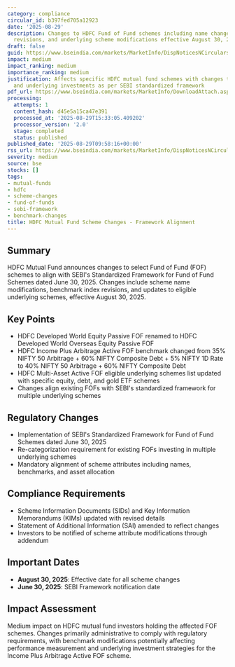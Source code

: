 ```yaml
---
category: compliance
circular_id: b397fed705a12923
date: '2025-08-29'
description: Changes to HDFC Fund of Fund schemes including name changes, benchmark
  revisions, and underlying scheme modifications effective August 30, 2025.
draft: false
guid: https://www.bseindia.com/markets/MarketInfo/DispNoticesNCirculars.aspx?Noticeid={6F3E07F7-1970-45A5-8A58-E4B4AD381333}&noticeno=20250829-10&dt=08/29/2025&icount=10&totcount=55&flag=0
impact: medium
impact_ranking: medium
importance_ranking: medium
justification: Affects specific HDFC mutual fund schemes with changes to names, benchmarks,
  and underlying investments as per SEBI standardized framework
pdf_url: https://www.bseindia.com/markets/MarketInfo/DownloadAttach.aspx?id=20250829-10&attachedId=b2e62329-1d10-4c67-a0d6-557efcca56e4
processing:
  attempts: 1
  content_hash: d45e5a15ca47e391
  processed_at: '2025-08-29T15:33:05.409202'
  processor_version: '2.0'
  stage: completed
  status: published
published_date: '2025-08-29T09:58:16+00:00'
rss_url: https://www.bseindia.com/markets/MarketInfo/DispNoticesNCirculars.aspx?Noticeid={6F3E07F7-1970-45A5-8A58-E4B4AD381333}&noticeno=20250829-10&dt=08/29/2025&icount=10&totcount=55&flag=0
severity: medium
source: bse
stocks: []
tags:
- mutual-funds
- hdfc
- scheme-changes
- fund-of-funds
- sebi-framework
- benchmark-changes
title: HDFC Mutual Fund Scheme Changes - Framework Alignment
---
```


## Summary

HDFC Mutual Fund announces changes to select Fund of Fund (FOF) schemes to align with SEBI's Standardized Framework for Fund of Fund Schemes dated June 30, 2025. Changes include scheme name modifications, benchmark index revisions, and updates to eligible underlying schemes, effective August 30, 2025.

## Key Points

- HDFC Developed World Equity Passive FOF renamed to HDFC Developed World Overseas Equity Passive FOF
- HDFC Income Plus Arbitrage Active FOF benchmark changed from 35% NIFTY 50 Arbitrage + 60% NIFTY Composite Debt + 5% NIFTY 1D Rate to 40% NIFTY 50 Arbitrage + 60% NIFTY Composite Debt
- HDFC Multi-Asset Active FOF eligible underlying schemes list updated with specific equity, debt, and gold ETF schemes
- Changes align existing FOFs with SEBI's standardized framework for multiple underlying schemes

## Regulatory Changes

- Implementation of SEBI's Standardized Framework for Fund of Fund Schemes dated June 30, 2025
- Re-categorization requirement for existing FOFs investing in multiple underlying schemes
- Mandatory alignment of scheme attributes including names, benchmarks, and asset allocation

## Compliance Requirements

- Scheme Information Documents (SIDs) and Key Information Memorandums (KIMs) updated with revised details
- Statement of Additional Information (SAI) amended to reflect changes
- Investors to be notified of scheme attribute modifications through addendum

## Important Dates

- **August 30, 2025**: Effective date for all scheme changes
- **June 30, 2025**: SEBI Framework notification date

## Impact Assessment

Medium impact on HDFC mutual fund investors holding the affected FOF schemes. Changes primarily administrative to comply with regulatory requirements, with benchmark modifications potentially affecting performance measurement and underlying investment strategies for the Income Plus Arbitrage Active FOF scheme.